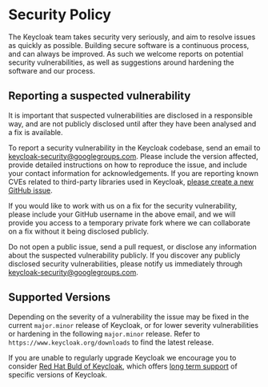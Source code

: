 # Security Policy

The Keycloak team takes security very seriously, and aim to resolve issues as quickly as possible. Building secure
software is a continuous process, and can always be improved. As such we welcome reports on potential security 
vulnerabilities, as well as suggestions around hardening the software and our process.

## Reporting a suspected vulnerability

It is important that suspected vulnerabilities are disclosed in a responsible way, and are not publicly disclosed until after they have been analysed and a fix is available.

To report a security vulnerability in the Keycloak codebase, send an email to keycloak-security@googlegroups.com. Please include the version affected, provide detailed instructions on how to reproduce the issue, and include your contact information for acknowledgements. If you are reporting known CVEs related to third-party libraries used in Keycloak, [please create a new GitHub issue](https://github.com/keycloak/keycloak/issues/new/choose).

If you would like to work with us on a fix for the security vulnerability, please include your GitHub username in the above email, and we will provide you access to a temporary private fork where we can collaborate on a fix without it being disclosed publicly.

Do not open a public issue, send a pull request, or disclose any information about the suspected vulnerability publicly. If you discover any publicly disclosed security vulnerabilities, please notify us immediately through keycloak-security@googlegroups.com.

## Supported Versions

Depending on the severity of a vulnerability the issue may be fixed in the current `major.minor` release of Keycloak, or
for lower severity vulnerabilities or hardening in the following `major.minor` release. Refer to 
`https://www.keycloak.org/downloads` to find the latest release.

If you are unable to regularly upgrade Keycloak we encourage you to consider 
[Red Hat Buld of Keycloak](https://access.redhat.com/products/red-hat-build-of-keycloak/), which offers 
[long term support](https://access.redhat.com/support/policy/updates/jboss_notes#p_rhbk) of specific versions of Keycloak.
